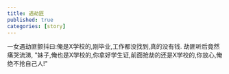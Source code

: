 ```yaml
---
title: 遇劫匪
published: true
categories: [story]
---
```


一女遇劫匪颤抖曰:俺是X学校的,刚毕业,工作都没找到,真的没有钱.
劫匪听后竟然痛哭流涕,
"妹子,俺也是X学校的,你拿好学生证,前面抢劫的还是X学校的,你放心,俺绝不抢自己人!"

